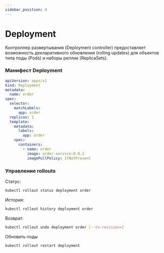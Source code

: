 ```yaml
---
sidebar_position: 4
---
```

# Deployment

Контроллер развертывания (Deployment controller) предоставляет возможность декларативного обновления (rolling updates) для объектов типа поды (Pods) и наборы реплик (ReplicaSets).   

### Манифест Deployment
```yaml
apiVersion: apps/v1
kind: Deployment
metadata:
  name: order
spec:
  selector: 
    matchLabels:
      app: order
  replicas: 1
  template: 
    metadata:
      labels:
        app: order
    spec:
      containers:
        - name: order
          image: order-service:0.0.2
          imagePullPolicy: IfNotPresent
```
### Управление rollouts

Статус:
```bash
kubectl rollout status deployment order
```
История:
```bash
kubectl rollout history deployment order
```
Возврат:
```bash
kubectl rollout undo deployment order [--to-revision=]
```
Обновить поды
```bash
kubectl rollout restart deployment
```
